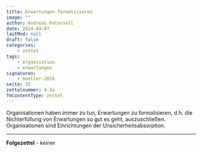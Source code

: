```yaml
---
title: Erwartungen formalisieren
image: ""
author: Andreas Petersell
date: 2024-04-07
lastMod: null
draft: false
categories:
    - zettel
tags:
    - organisation
    - erwartungen
signaturen:
    - mueller-2016
seite: 32
zettelnummer: 4.3a
fmContentType: zettel
---
```


Organisationen haben immer zu tun, Erwartungen zu formalisieren, d.h. die Nichterfüllung von Erwartungen so gut es geht, auszuschließen. Organisationen sind Einrichtungen der Unsicherheitsabsorption.
<!--more-->
***

**Folgezettel** - keiner
